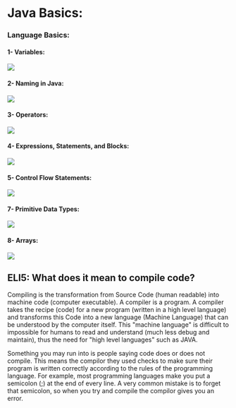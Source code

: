# Java Basics:

### Language Basics:

#### 1- Variables:

![](https://image.slidesharecdn.com/java-developer-variables-141018143803-conversion-gate02/95/variables-3-638.jpg?cb=1413643125)

#### 2- Naming in Java:

![](https://codebridgeplus.com/wp-content/uploads/capture15.png)

#### 3- Operators:

![](https://ucarecdn.com/4860994e-105d-456b-a98e-f3c51854830f/-/crop/478x539/214,123/-/preview/)

#### 4- Expressions, Statements, and Blocks:

![](https://slideplayer.com/slide/2821538/10/images/20/Expressions%2C+Statements%2C+and+Blocks.jpg)

#### 5- Control Flow Statements:

![](https://soshace.com/wp-content/uploads/2020/01/untitled-drawing.jpg)

#### 7- Primitive Data Types:

![](https://media.geeksforgeeks.org/wp-content/cdn-uploads/20191105122725/Primitive-Data-Types-in-Java-4.jpg)

#### 8- Arrays:

![](https://introcs.cs.princeton.edu/java/11cheatsheet/images/array-examples.png)

## ELI5: What does it mean to compile code?

Compiling is the transformation from Source Code (human readable) into machine code (computer executable). A compiler is a program. A compiler takes the recipe (code) for a new program (written in a high level language) and transforms this Code into a new language (Machine Language) that can be understood by the computer itself. This "machine language" is difficult to impossible for humans to read and understand (much less debug and maintain), thus the need for "high level languages" such as JAVA.

Something you may run into is people saying code does or does not compile. This means the compilor they used checks to make sure their program is written correctly according to the rules of the programming language. For example, most programming languages make you put a semicolon (;) at the end of every line. A very common mistake is to forget that semicolon, so when you try and compile the compilor gives you an error.

